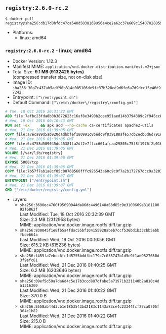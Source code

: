 ## `registry:2.6.0-rc.2`

```console
$ docker pull registry@sha256:db17d0bfdc47ca540d5038169956e4ce2a62c37e669c154070288590a28349d2
```

-	Platforms:
	-	linux; amd64

### `registry:2.6.0-rc.2` - linux; amd64

-	Docker Version: 1.12.3
-	Manifest MIME: `application/vnd.docker.distribution.manifest.v2+json`
-	Total Size: **9.1 MB (9132425 bytes)**  
	(compressed transfer size, not on-disk size)
-	Image ID: `sha256:30a7c437ab5adf90b814e005106de9fe37b328ed9d6fe6a7d9dcc15e46d97242`
-	Entrypoint: `["\/entrypoint.sh"]`
-	Default Command: `["\/etc\/docker\/registry\/config.yml"]`

```dockerfile
# Tue, 18 Oct 2016 20:31:22 GMT
ADD file:7afbc23fda8b0b3872623c16af8e3490b2cee951aed14b3794389c2f946cc8c7 in / 
# Wed, 19 Oct 2016 00:10:43 GMT
RUN set -ex     && apk add --no-cache ca-certificates apache2-utils
# Wed, 21 Dec 2016 01:39:05 GMT
COPY file:a7eca89d5ab920dadbbfef180991c8bedc9f039188afe57cb2ecb6d6d791d35a in /bin/registry 
# Wed, 21 Dec 2016 01:39:05 GMT
COPY file:6c4758d509045dc45381fa2df2e7ffcc661afcaa29805c75f8f1976f2b016db8 in /etc/docker/registry/config.yml 
# Wed, 21 Dec 2016 01:39:06 GMT
VOLUME [/var/lib/registry]
# Wed, 21 Dec 2016 01:39:06 GMT
EXPOSE 5000/tcp
# Wed, 21 Dec 2016 01:39:06 GMT
COPY file:7b57f7ab1a8cf85c00768560fffc926543a60c9c9f7a2b172767dcc9a3203394 in /entrypoint.sh 
# Wed, 21 Dec 2016 01:39:07 GMT
ENTRYPOINT ["/entrypoint.sh"]
# Wed, 21 Dec 2016 01:39:07 GMT
CMD ["/etc/docker/registry/config.yml"]
```

-	Layers:
	-	`sha256:3690ec4760f95690944da86dc4496148a63d85c9e3100669a318110092f6862f`  
		Last Modified: Tue, 18 Oct 2016 20:32:39 GMT  
		Size: 2.3 MB (2312958 bytes)  
		MIME: application/vnd.docker.image.rootfs.diff.tar.gzip
	-	`sha256:930045f1e8fb5a4fdac55bf104155928abeb7ccf536bd1b33cbb5abbfbde664a`  
		Last Modified: Wed, 19 Oct 2016 00:10:56 GMT  
		Size: 615.2 KB (615236 bytes)  
		MIME: application/vnd.docker.image.rootfs.diff.tar.gzip
	-	`sha256:f455fa7ebcc6fc1d5755bddfbc179c7c035747b1d5c9f1ad9527650d3f9efc61`  
		Last Modified: Wed, 21 Dec 2016 01:40:25 GMT  
		Size: 6.2 MB (6203646 bytes)  
		MIME: application/vnd.docker.image.rootfs.diff.tar.gzip
	-	`sha256:09ef5d50a7da6d4c5e17b3ccd887dfabe5a71971b221140b2a810c4da1316300`  
		Last Modified: Wed, 21 Dec 2016 01:40:22 GMT  
		Size: 370.0 B  
		MIME: application/vnd.docker.image.rootfs.diff.tar.gzip
	-	`sha256:5558ab44d3cb1e1853543bd2183c1143a83ce4c23344fcf27ca0705f304c1b82`  
		Last Modified: Wed, 21 Dec 2016 01:40:22 GMT  
		Size: 215.0 B  
		MIME: application/vnd.docker.image.rootfs.diff.tar.gzip
